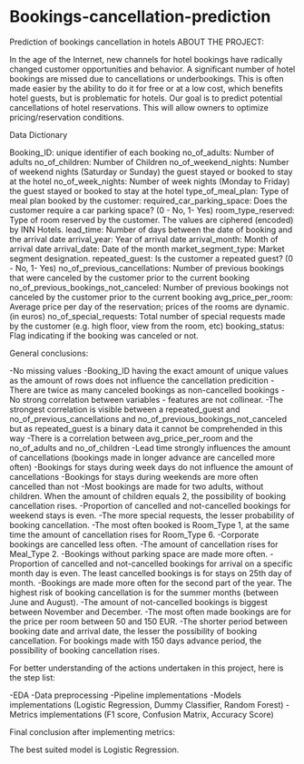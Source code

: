 # Bookings-cancellation-prediction
Prediction of bookings cancellation in hotels
ABOUT THE PROJECT:

In the age of the Internet, new channels for hotel bookings have radically 
changed customer opportunities and behavior. A significant number of hotel 
bookings are missed due to cancellations or underbookings. This is often 
made easier by the ability to do it for free or at a low cost, which 
benefits hotel guests, but is problematic for hotels.
Our goal is to predict potential cancellations of hotel reservations. 
This will allow owners to optimize pricing/reservation conditions.

Data Dictionary

Booking_ID: unique identifier of each booking
no_of_adults: Number of adults
no_of_children: Number of Children
no_of_weekend_nights: Number of weekend nights (Saturday or Sunday) the guest stayed or booked to stay at the hotel
no_of_week_nights: Number of week nights (Monday to Friday) the guest stayed or booked to stay at the hotel
type_of_meal_plan: Type of meal plan booked by the customer:
required_car_parking_space: Does the customer require a car parking space? (0 - No, 1- Yes)
room_type_reserved: Type of room reserved by the customer. The values are ciphered (encoded) by INN Hotels.
lead_time: Number of days between the date of booking and the arrival date
arrival_year: Year of arrival date
arrival_month: Month of arrival date
arrival_date: Date of the month
market_segment_type: Market segment designation.
repeated_guest: Is the customer a repeated guest? (0 - No, 1- Yes)
no_of_previous_cancellations: Number of previous bookings that were canceled by the customer prior to the current booking
no_of_previous_bookings_not_canceled: Number of previous bookings not canceled by the customer prior to the current booking
avg_price_per_room: Average price per day of the reservation; prices of the rooms are dynamic. (in euros)
no_of_special_requests: Total number of special requests made by the customer (e.g. high floor, view from the room, etc)
booking_status: Flag indicating if the booking was canceled or not.


General conclusions: 

-No missing values
-Booking_ID having the exact amount of unique values as the amount of rows does not influence the cancellation predicition
-There are twice as many canceled bookings as non-cancelled bookings
-No strong correlation between variables - features are not collinear.
-The strongest correlation is visible between a repeated_guest and no_of_previous_cancellations and no_of_previous_bookings_not_canceled but as repeated_guest is a binary data it cannot be comprehended in this way
-There is a correlation between avg_price_per_room and the no_of_adults and no_of_children
-Lead time strongly influences the amount of cancellations (bookings made in longer advance are cancelled more often)
-Bookings for stays during week days do not influence the amount of cancellations
-Bookings for stays during weekends are more often cancelled than not
-Most bookings are made for two adults, without children. When the amount of children equals 2, the possibility of booking cancellation rises.
-Proportion of cancelled and not-cancelled bookings for weekend stays is even.
-The more special requests, the lesser probability of booking cancellation.
-The most often booked is Room_Type 1, at the same time the amount of cancellation rises for Room_Type 6.
-Corporate bookings are cancelled less often.
-The amount of cancellation rises for Meal_Type 2.
-Bookings without parking space are made more often.
-Proportion of cancelled and not-cancelled bookings for arrival on a specific month day is even. The least cancelled bookings is for stays on 25th day of month.
-Bookings are made more often for the second part of the year. The highest risk of booking cancellation is for the summer months (between June and August).
-The amount of not-cancelled bookings is biggest between November and December.
-The most often made bookings are for the price per room between 50 and 150 EUR.
-The shorter period between booking date and arrival date, the lesser the possibility of booking cancellation. For bookings made with 150 days advance period, the possibility of booking cancellation rises.




For better understanding of the actions undertaken in this project, here is the step list:

-EDA
-Data preprocessing
-Pipeline implementations
-Models implementations (Logistic Regression, Dummy Classifier, Random Forest)
-Metrics implementations (F1 score, Confusion Matrix, Accuracy Score)



Final conclusion after implementing metrics: 

The best suited model is Logistic Regression.
